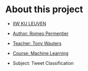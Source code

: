# About this project
- [IIW KU LEUVEN](https://iiw.kuleuven.be/)
- [Author: Romeo Permentier](https://github.com/ro-per)

- [Teacher: Tony Wauters](https://www.kuleuven.be/wieiswie/nl/person/00069609)
- [Course: Machine Learning](https://onderwijsaanbod.kuleuven.be/2020/syllabi/n/JPI11KN.htm#activetab=doelstellingen_idm10962560)
- Subject: Tweet Classification
